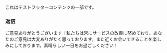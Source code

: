 これはテストフッターコンテンツの一部です。

### 返信

ご意見ありがとうございます！私たちは常にサービスの改善に努めており、あなたのご意見は大変ありがたく思っております。また近くお会いできることを楽しみにしております。素晴らしい一日をお過ごしください！